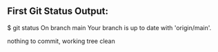 ## First Git Status Output:
$ git status
On branch main
Your branch is up to date with 'origin/main'.

nothing to commit, working tree clean

